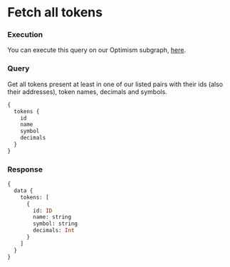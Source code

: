 # Fetch all tokens

### Execution

You can execute this query on our Optimism subgraph, [here](https://thegraph.com/hosted-service/subgraph/mean-finance/dca-v2-optimism?query=Get%20all%20tokens).

### Query

Get all tokens present at least in one of our listed pairs with their ids (also their addresses), token names, decimals and symbols.

```graphql
{
  tokens {
    id
    name
    symbol
    decimals
  }
}
```

### Response

```graphql
{
  data {
    tokens: [
      {
        id: ID
        name: string
        symbol: string
        decimals: Int
      }
    ]
  }
}
```
